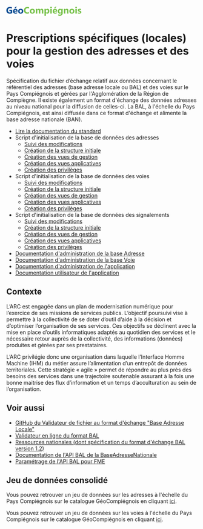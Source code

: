 ![picto](https://github.com/sigagglocompiegne/orga_gest_igeo/blob/master/doc/img/geocompiegnois_2020_reduit_v2.png)

# Prescriptions spécifiques (locales) pour la gestion des adresses et des voies

Spécification du fichier d’échange relatif aux données concernant le référentiel des adresses (base adresse locale ou BAL) et des voies sur le Pays Compiégnois et gérées par l'Agglomération de la Région de Compiègne. Il existe également un format d'échange des données adresses au niveau national pour la diffusion de celles-ci. La BAL, à l'échelle du Pays Compiégnois, est ainsi diffusée dans ce format d'échange et alimente la base adresse nationale (BAN). 

- [Lire la documentation du standard](gabarit/livrables.md)
- Script d'initialisation de la base de données des adresses
  * [Suivi des modifications](bdd/ad_00_trace.sql)
  * [Création  de la structure initiale](bdd/ad_10_squelette.sql)
  * [Création des vues de gestion](bdd/ad_20_vues_gestion.sql)
  * [Création des vues applicatives](bdd/ad_21_vues_xapps.sql)
  * [Création des privilèges](bdd/99_grant.sql)
- Script d'initialisation de la base de données des voies
  * [Suivi des modifications](bdd/voie_00_trace.sql)
  * [Création  de la structure initiale](bdd/voie_10_squelette.sql)
  * [Création des vues de gestion](bdd/voie_20_vues_gestion.sql)
  * [Création des vues applicatives](bdd/voie_21_vues_xapps.sql)
  * [Création des privilèges](bdd/99_grant.sql)
- Script d'initialisation de la base de données des signalements
  * [Suivi des modifications](bdd/sign_00_trace.sql)
  * [Création  de la structure initiale](bdd/sign_10_squelette.sql)
  * [Création des vues de gestion](bdd/sign_20_vues_gestion.sql)
  * [Création des vues applicatives](bdd/sign_21_vues_xapps.sql)
  * [Création des privilèges](bdd/99_grant.sql) 
- [Documentation d'administration de la base Adresse](bdd/doc_admin_bd_adresse.md) 
- [Documentation d'administration de la base Voie](bdd/doc_admin_bd_voie.md) 
- [Documentation d'administration de l'application](app/doc_admin_app_rva.md)
- [Documentation utilisateur de l'application](app/doc_user_app_rva.md)

## Contexte

L’ARC est engagée dans un plan de modernisation numérique pour l’exercice de ses missions de services publics. L’objectif poursuivi vise à permettre à la collectivité de se doter d’outil d’aide à la décision et d’optimiser l’organisation de ses services. Ces objectifs se déclinent avec la mise en place d’outils informatiques adaptés au quotidien des services et le nécessaire retour auprès de la collectivité, des informations (données) produites et gérées par ses prestataires. 

L’ARC privilégie donc une organisation dans laquelle l’Interface Homme Machine (IHM) du métier assure l’alimentation d’un entrepôt de données territoriales. Cette stratégie « agile » permet de répondre au plus près des besoins des services dans une trajectoire soutenable assurant à la fois une bonne maitrise des flux d’information et un temps d’acculturation au sein de l’organisation.

## Voir aussi

- [GitHub du Validateur de fichier au format d'échange "Base Adresse Locale"](https://github.com/etalab/bal)
- [Validateur en ligne du format BAL](https://adresse.data.gouv.fr/bases-locales/validateur)
- [Ressources nationales (dont spécification du format d'échange BAL version 1.2)](https://aitf-sig-topo.github.io/voies-adresses/)
- [Documentation de l'API BAL de la BaseAdresseNationale](https://github.com/etalab/ban-api-depot/wiki/Documentation)
- [Paramétrage de l'API BAL pour FME](https://github.com/sigagglocompiegne/rva/blob/master/api/doc_api_balc_fme.md)


## Jeu de données consolidé

Vous pouvez retrouver un jeu de données sur les adresses à l'échelle du Pays Compiégnois sur le catalogue GéoCompiégnois en cliquant [ici](https://geo.compiegnois.fr/geonetwork/srv/fre/catalog.search#/metadata/e6397bad-6f3d-4999-9280-307c32b8d969).

Vous pouvez retrouver un jeu de données sur les voies  à l'échelle du Pays Compiégnois sur le catalogue GéoCompiégnois en cliquant [ici](https://geo.compiegnois.fr/geonetwork/srv/fre/catalog.search#/metadata/32f44ded-4c59-41e2-9d82-b1bb3bb082cf).


